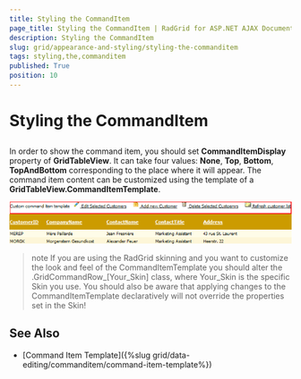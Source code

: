 ```yaml
---
title: Styling the CommandItem
page_title: Styling the CommandItem | RadGrid for ASP.NET AJAX Documentation
description: Styling the CommandItem
slug: grid/appearance-and-styling/styling-the-commanditem
tags: styling,the,commanditem
published: True
position: 10
---
```


# Styling the CommandItem



## 

In order to show the command item, you should set **CommandItemDisplay** property of **GridTableView**. It can take four values: **None**, **Top**, **Bottom**, **TopAndBottom** corresponding to the place where it will appear. The command item content can be customized using the template of a **GridTableView.CommandItemTemplate**.

![CommandItemTemplate](images/grd_CommandItemTemplate_markedup.png)

>note If you are using the RadGrid skinning and you want to customize the look and feel of the CommandItemTemplate you should alter the .GridCommandRow_[Your_Skin] class, where Your_Skin is the specific Skin you use. You should also be aware that applying changes to the CommandItemTemplate declaratively will not override the properties set in the Skin!
>


## See Also

 * [Command Item Template]({%slug grid/data-editing/commanditem/command-item-template%})

